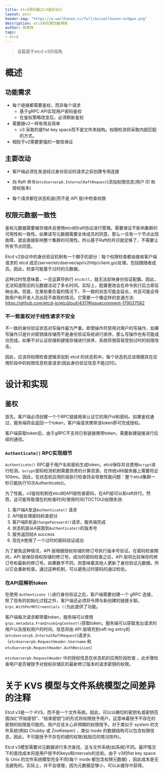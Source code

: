 ```yaml
---
title: etcd源码篇之v3鉴权设计
layout: post
header-img: "https://w.wallhaven.cc/full/ex/wallhaven-ex9gwo.png"
description: etcd系列第四篇博客
author: 陈家辉
tags:
- etcd
---
```


> 该篇基于etcd v3的视角

# 概述

## 功能需求

* 每个链接都需要鉴权，而非每个请求
  * 基于gRPC API实现用户密码鉴权
  * 在鉴权策略改变后，必须刷新鉴权
* 需要跟v2一样有用且简单
  * v3 采取的是flat key space而不是文件夹结构。权限检测将采取内部匹配的方式。
* 相较于v2需要更强的一致性保证

## 主要改动

* 客户端必须在发送经过身份验证的请求之前创建专用连接

* 向 Raft 命令(`etcdserverpb.InternalRaftRequest`)添加权限信息(用户 ID 和授权版本)

* 每个请求都在状态机层(而不是 API 层)中检查权限

## 权限元数据一致性

鉴权元数据需要被存储并且使用etcd的raft协议进行管理。需要保证不影响集群的可用性和一致性。如果读写元数据需要全体成员的同意，那么一旦有一个节点出现故障，就会直接影响整个集群的可用性。所以基于Raft的共识就足够了，不需要让所有节点同意。

Etcd v2协议中的身份验证机制有一个棘手的部分：每个权限检查都由接收客户端请求的 etcd 成员(server/etcdserver/api/v2http/client.go)处理，包括跟随者成员。因此，检查可能基于过时的元数据。

这种过时性意味着，一旦运算符执行 `etcdctl`，就无法反映身份验证配置。因此，无法知道陈旧的元数据活动了多长时间。实际上，配置更改会在命令执行后立即反映出来。但是，在某些重负载的情况下，不一致的状态可能会延长，并且可能会导致用户和开发人员出现不直观的情况。它需要一个像这样的变通方法: https://github.com/etcd-io/etcd/pull/4317#issuecomment-179037582

### 不一致鉴权对于线性请求不安全

不一致的身份验证状态对写操作最为严重。即使操作符禁用对用户的写操作，如果写操作只是针对密钥值存储而不是身份验证系统进行排序，那么写操作也有可能成功完成。如果不对认证存储和键值存储进行排序，系统将很容易受到过时的权限攻击。

因此，应该将权限检查逻辑添加到 etcd 的状态机中。每个状态机应该根据其在应用阶段中的权限信息检查请求(因此身份验证信息不能过时)。

# 设计和实现

## 鉴权

首先，客户端必须创建一个个RPC链接用来认证它的用户id和密码。如果鉴权通过，服务端将会返回一个token，客户端请求携带该token即可完成授权。

客户端获取token后，由于gRPC不支持已有链接携带token，需要新建链接进行后续的通信。

### `Authenticate()` RPC实现细节

`Authenticate()` RPC基于用户名和密码生成token。etcd保存并且使用`bcrypt`进行检测。`bcrypt`密码检测机制需要昂贵的计算资源，在传统x86服务器上需要将近100ms。因此，在状态机应用阶段执行检查将会导致性能问题：整个etcd集群一秒只能执行10次Authenticate()。

为了性能，v3鉴权机制在etcd的API层检查密码，在API层可以和raft并行。然而，这可能导致潜在的检查时间/使用时间(TOCTOU)权限失效:

1. 客户端A发送`Authenticate()` 请求
2. API层处理密码检查部分
3. 客户端B发送`ChangePassword()`请求，服务端完成
4. 状态机层从A获取到`Authenticate()`的版本号
5. 服务返回给A success
6. 现在A使用了一个过时的密码验证成功

为了避免这种情况，API 层根据授权存储的修订号执行版本号验证。在密码检查期间，API 层保存授权存储的修订号。成功的密码检查之后，API 层将比较保存的修订号和最新的修订号。如果数字不同，则意味着其他人更新了身份验证元数据。所以它会重新检查。通过这种机制，可以避免过时密码的通过检验。

### 在API层解析token

在使用 `Authenticate ()`进行身份验证之后，客户端需要创建一个 gRPC 连接，除了现有的初始化过程之外，客户端还必须将令牌与新创建的链接关联。`Grpc.WithPerRPCCreentials ()`为此提供了功能。

客户端每次请求都带着token，服务端可以使用`grpc.metadata.FromIncomingContext()`获取token。服务端可以获取发出请求的用户以及授权用户的时间。信息将由 API 层填充到raft log entry的(`etcdserverpb.InternalRaftRequest`)请求头（`etcdserverpb.RequestHeader.Username` 和 `etcdserverpb.RequestHeader.AuthRevision`）

`etcdserverpb.RequestHeader` 中的授权信息在状态机的应用阶段检查 。此步骤检查用户是否被授予对授权存储区的最新修订版本的请求密钥的权限。

# 关于 KVS 模型与文件系统模型之间差异的注释

Etcd v3是一个 KVS，而不是一个文件系统。因此，可以以确切的密钥名或密钥范围(如[“开始密钥”、“结束密钥”])的形式将权限授予用户。这意味着授予不存在的密钥的权限是可能的。用户应该关心非预期的权限授予。对于类似于 system 的文件系统(例如 Chubby 或 ZooKeeper) ，类似 inode 的数据结构可以包含权限信息。因此，不可能授予不存在的键的权限(粘贴位的情况除外)。

Etcd v3模型需要对元数据进行多次查找，这与文件系统(如系统)不同。最坏情况下的查找成本将是用户授予的keys和intervals的总和。由于 v3的flat key space与 Unix 的文件系统模型完全不同(每个 inode 都包含权限元数据) ，因此成本是无法避免的。实际上，并不会很慢，因为元数据足够小，可以从缓存中获得。